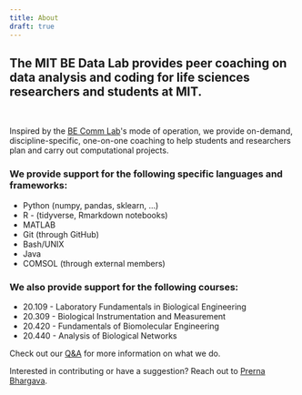 ```yaml
---
title: About
draft: true
---
```

## The MIT BE Data Lab provides peer coaching on data analysis and coding for life sciences researchers and students at MIT.

&nbsp;

Inspired by the [BE Comm Lab](https://mitcommlab.mit.edu/be/)'s mode of operation,
we provide on-demand, discipline-specific, one-on-one coaching to help students and
researchers plan and carry out computational projects.

### We provide support for the following specific languages and frameworks:

* Python (numpy, pandas, sklearn, ...)
* R - (tidyverse, Rmarkdown notebooks)
* MATLAB
* Git (through GitHub)
* Bash/UNIX
* Java
* COMSOL (through external members)

### We also provide support for the following courses:

* 20.109 - Laboratory Fundamentals in Biological Engineering
* 20.309 - Biological Instrumentation and Measurement
* 20.420 - Fundamentals of Biomolecular Engineering
* 20.440 - Analysis of Biological Networks

Check out our [Q&A](/qanda) for more information on what we do.

Interested in contributing or have a suggestion? Reach out to [Prerna Bhargava](mailto:bhargavp@mit.edu).